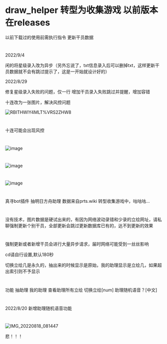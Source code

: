 
# draw_helper 转型为收集游戏 以前版本在releases
以前下载过的使用前需执行指令   更新干员数据

#
#
2022/9/4

闲的将星级录入改为异步（另外忘说了，txt信息录入后可以删掉txt，这样更新干员数据就不会有跳过提示了，这是一开始就设计好的）

2022/8/29

修复星级录入失败的问题，仅一行
增加干员录入失败跳过并提醒，增加容错

十连改为一张图片，解决风控问题

![RBITHWIY4MLT%VRS2`Z`HW8](https://user-images.githubusercontent.com/94435821/187234432-09b94c14-ee8f-4e4c-85c9-57f83eb57bd2.jpg)

#
十连可能会出现风控
#
![image](https://user-images.githubusercontent.com/94435821/187121038-7051748b-e427-4036-b1f7-21dc5beef325.png)
#
![image](https://user-images.githubusercontent.com/94435821/187121918-78006097-a104-45c7-b827-1f4887cdcae8.png)
#

#
![image](https://user-images.githubusercontent.com/94435821/187122134-34f34dbf-2356-4d1c-918c-fa0f0a2ae7c6.png)
#
真寻bot插件 抽明日方舟助理 数据来自prts.wiki 
转型收集游戏中，咕咕咕...
#
没有技术，图片数据是硬试出来的，有因为网络波动录错和少录的立绘网址，请私聊强制更新个别干员，全部更新会跳过更新数据库已有的，达不到更新的效果
#
强制更新或者新增干员会进行大量异步请求，届时网络可能受到一丝丝影响

cd请自行设置,默认180秒

切换立绘几是永久的，抽出来的时候显示是原始，我的助理显示是立绘几，如果超出索引则不予显示
#
功能 抽助理 我的助理 查看助理所有立绘 切换立绘[num] 助理随机语音？[中文]

#
2022/8/20
新增助理随机语音功能

#

![IMG_20220818_081447](https://user-images.githubusercontent.com/94435821/185560720-c5c40b96-0e8a-46ba-8ea6-4a3bf6f0259f.jpg)

悲！！！
